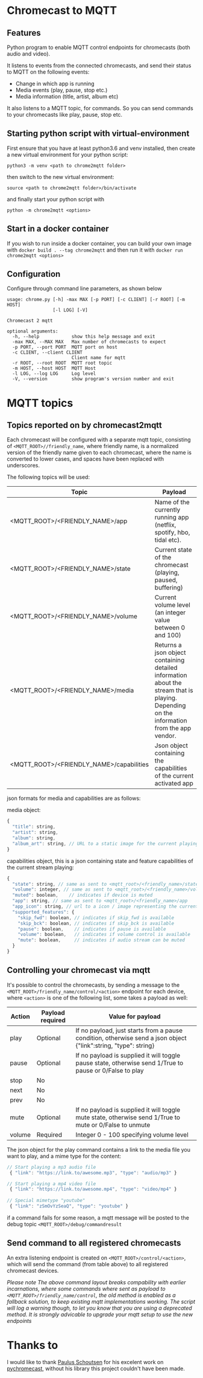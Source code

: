 # Chromecast to MQTT

## Features

Python program to enable MQTT control endpoints for chromecasts (both audio and video). 

It listens to events from the connected chromecasts, and send their status to MQTT on the following events:
* Change in which app is running
* Media events (play, pause, stop etc.)
* Media information (title, artist, album etc)

It also listens to a MQTT topic, for commands. So you can send commands to your chromecasts like play, pause, stop etc.

## Starting python script with virtual-environment
First ensure that you have at least python3.6 and venv installed, then create a new virtual environment for your python script:

`python3 -m venv <path to chrome2mqtt folder>`

then switch to the new virtual environment:

`source <path to chrome2mqtt folder>/bin/activate`

and finally start your python script with

`python -m chrome2mqtt <options>`

## Start in a docker container
If you wish to run inside a docker container, you can build your own image with `docker build . --tag chrome2mqtt` and then run it with `docker run chrome2mqtt <options>` 

## Configuration
Configure through command line parameters, as shown below
```
usage: chrome.py [-h] -max MAX [-p PORT] [-c CLIENT] [-r ROOT] [-m HOST]
                 [-l LOG] [-V]

Chromecast 2 mqtt

optional arguments:
  -h, --help            show this help message and exit
  -max MAX, --MAX MAX   Max number of chromecasts to expect 
  -p PORT, --port PORT  MQTT port on host
  -c CLIENT, --client CLIENT
                        Client name for mqtt
  -r ROOT, --root ROOT  MQTT root topic
  -m HOST, --host HOST  MQTT Host
  -l LOG, --log LOG     Log level
  -V, --version         show program's version number and exit
```
# MQTT topics
## Topics reported on by chromecast2mqtt
Each chromecast will be configured with a separate mqtt topic, consisting of `<MQTT_ROOT>//friendly_name`, where friendly name, is a normalized version of the friendly name given to each chromecast, where the name is converted to lower cases, and spaces have been replaced with underscores.

The following topics will be used:

| Topic | Payload |
| ----- | ------- |
| <MQTT_ROOT>/<FRIENDLY_NAME>/app | Name of the currently running app (netflix, spotify, hbo, tidal etc). |
| <MQTT_ROOT>/<FRIENDLY_NAME>/state | Current state of the chromecast (playing, paused, buffering) |
| <MQTT_ROOT>/<FRIENDLY_NAME>/volume | Current volume level (an integer value between 0 and 100) |
| <MQTT_ROOT>/<FRIENDLY_NAME>/media | Returns a json object containing detailed information about the stream that is playing. Depending on the information from the app vendor. |
| <MQTT_ROOT>/<FRIENDLY_NAME>/capabilities | Json object containing the capabilities of the current activated app |

json formats for media and capabilities are as follows:

media object:
```javascript
{
  "title": string,
  "artist": string,
  "album": string,
  "album_art": string, // URL to a static image for the current playing track
}
```

capabilities object, this is a json containing state and feature capabilities of the current stream playing:
```javascript
{
  "state": string, // same as sent to <mqtt_root>/<friendly_name>/state
  "volume": integer, // same as sent to <mqtt_root>/<friendly_name>/volume
  "muted": boolean,    // indicates if device is muted
  "app": string, // same as sent to <mqtt_root>/<friendly_name>/app
  "app_icon": string, // url to a icon / image representing the current running app (Netflix, spotify etc. logo)
  "supported_features": {
    "skip_fwd": boolean, // indicates if skip_fwd is available
    "skip_bck": boolean, // indicates if skip_bck is available
    "pause": boolean,    // indicates if pause is available
    "volume": boolean,   // indicates if volume control is available
    "mute": boolean,     // indicates if audio stream can be muted
  }
}
```

## Controlling your chromecast via mqtt
It's possible to control the chromecasts, by sending a message to the `<MQTT_ROOT>/friendly_name/control/<action>` endpoint for each device, where `<action>` is one of the following list, some takes a payload as well:

| Action | Payload required | Value for payload |
| ------ | ------- | ----------------- |
| play | Optional | If no payload, just starts from a pause condition, otherwise send a json object {"link":string, "type": string} |
| pause | Optional | If no payload is supplied it will toggle pause state, otherwise send 1/True to pause or 0/False to play |
| stop | No | |
| next | No | |
| prev | No | |
| mute | Optional| If no payload is supplied it will toggle mute state, otherwise send 1/True to mute or 0/False to unmute |
| volume | Required|Integer 0 - 100 specifying volume level |

The json object for the play command contains a link to the media file you want to play, and a mime type for the content:

```javascript
// Start playing a mp3 audio file
 { "link": "https://link.to/awesome.mp3", "type": "audio/mp3" } 

// Start playing a mp4 video file
 { "link": "https://link.to/awesome.mp4", "type": "video/mp4" } 
 
// Special mimetype "youtube"
 { "link": "zSmOvYzSeaQ", "type": "youtube" }
```

if a command fails for some reason, a mqtt message will be posted to the debug topic `<MQTT_ROOT>/debug/commandresult`

## Send command to all registered chromecasts
An extra listening endpoint is created on `<MQTT_ROOT>/control/<action>`, which will send the command (from table above) to all registered chromecast devices.

*Please note The above command layout breaks compability with earlier incarnations, where some commands where sent as payload to `<MQTT_ROOT>/friendly_name/control`, the old method is enabled as a fallback solution, to keep existing mqtt implementations working. The script will log a warning though, to let you know that you are using a deprecated method. It is strongly advicable to upgrade your mqtt setup to use the new endpoints*


# Thanks to

I would like to thank [Paulus Schoutsen](https://github.com/balloob) for his excelent work on [pychromecast](https://github.com/balloob/pychromecast), without his library this project couldn't have been made.
